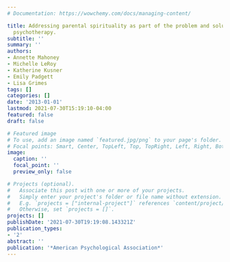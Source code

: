 ```yaml
---
# Documentation: https://wowchemy.com/docs/managing-content/

title: Addressing parental spirituality as part of the problem and solution in family
  psychotherapy.
subtitle: ''
summary: ''
authors:
- Annette Mahoney
- Michelle LeRoy
- Katherine Kusner
- Emily Padgett
- Lisa Grimes
tags: []
categories: []
date: '2013-01-01'
lastmod: 2021-07-30T15:19:10-04:00
featured: false
draft: false

# Featured image
# To use, add an image named `featured.jpg/png` to your page's folder.
# Focal points: Smart, Center, TopLeft, Top, TopRight, Left, Right, BottomLeft, Bottom, BottomRight.
image:
  caption: ''
  focal_point: ''
  preview_only: false

# Projects (optional).
#   Associate this post with one or more of your projects.
#   Simply enter your project's folder or file name without extension.
#   E.g. `projects = ["internal-project"]` references `content/project/deep-learning/index.md`.
#   Otherwise, set `projects = []`.
projects: []
publishDate: '2021-07-30T19:19:08.143321Z'
publication_types:
- '2'
abstract: ''
publication: '*American Psychological Association*'
---
```

